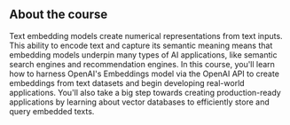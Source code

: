 ## About the course
Text embedding models create numerical representations from text inputs. 
This ability to encode text and capture its semantic meaning means that embedding models underpin many types of AI applications,
like semantic search engines and recommendation engines. 
In this course, you'll learn how to harness OpenAI's Embeddings model via the OpenAI API to create embeddings from text datasets and begin developing real-world applications.
You'll also take a big step towards creating production-ready applications by learning about vector databases to efficiently store and query embedded texts.

